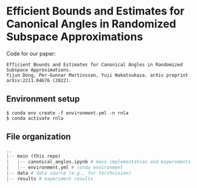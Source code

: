# Efficient Bounds and Estimates for Canonical Angles in Randomized Subspace Approximations

Code for our paper:
```
Efficient Bounds and Estimates for Canonical Angles in Randomized Subspace Approximations.
Yijun Dong, Per-Gunnar Martinsson, Yuji Nakatsukasa. arXiv preprint arXiv:2211.04676 (2022).
```

## Environment setup
```
$ conda env create -f environment.yml -n rnla
$ conda activate rnla
```

## File organization
```python
..
|-- main (this repo)
|   |-- canonical_angles.ipynb # main implementation and experiments
|   |-- environment.yml # conda environment
|-- data # data source (e.g., for torchvision)
|-- results # experiment results
```
